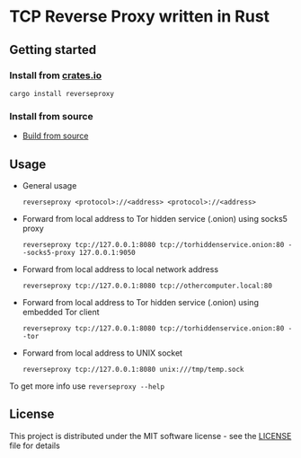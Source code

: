 # TCP Reverse Proxy written in Rust

## Getting started 

### Install from [crates.io](https://crates.io/crates/reverseproxy)

```
cargo install reverseproxy
```

### Install from source

* [Build from source](doc/build.md) 

## Usage

* General usage

    ```shell
    reverseproxy <protocol>://<address> <protocol>://<address>
    ```

* Forward from local address to Tor hidden service (.onion) using socks5 proxy

    ```shell
    reverseproxy tcp://127.0.0.1:8080 tcp://torhiddenservice.onion:80 --socks5-proxy 127.0.0.1:9050
    ```

* Forward from local address to local network address

    ```shell
    reverseproxy tcp://127.0.0.1:8080 tcp://othercomputer.local:80 
    ```

* Forward from local address to Tor hidden service (.onion) using embedded Tor client

    ```shell
    reverseproxy tcp://127.0.0.1:8080 tcp://torhiddenservice.onion:80 --tor
    ```

* Forward from local address to UNIX socket

    ```shell
    reverseproxy tcp://127.0.0.1:8080 unix:///tmp/temp.sock
    ```

To get more info use `reverseproxy --help`

## License

This project is distributed under the MIT software license - see the [LICENSE](LICENSE) file for details
